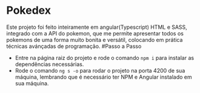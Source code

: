 # Pokedex
Este projeto foi feito inteiramente em angular(Typescript) HTML e SASS, integrado com a API do pokemon, que me permite apresentar todos os pokemons de uma forma muito bonita e versátil, colocando em prática técnicas avánçadas de programação.
#Passo a Passo
- Entre na página raiz do projeto e rode o comando ``npm i`` para instalar as dependências necessárias.
- Rode o comando ``ng s -o`` para rodar o projeto na porta 4200 de sua máquina, lembrando que é necessário ter NPM e Angular instalado em sua máquina.

